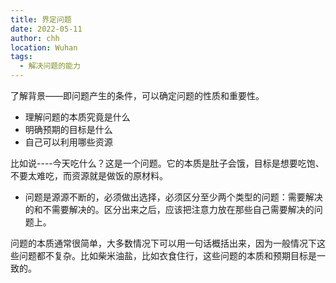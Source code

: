 ```yaml
---
title: 界定问题
date: 2022-05-11
author: chh
location: Wuhan
tags:
  - 解决问题的能力
---
```


了解背景——即问题产生的条件，可以确定问题的性质和重要性。

- 理解问题的本质究竟是什么
- 明确预期的目标是什么
- 自己可以利用哪些资源

比如说----今天吃什么？这是一个问题。它的本质是肚子会饿，目标是想要吃饱、不要太难吃，而资源就是做饭的原材料。

- 问题是源源不断的，必须做出选择，必须区分至少两个类型的问题：需要解决的和不需要解决的。区分出来之后，应该把注意力放在那些自己需要解决的问题上。

问题的本质通常很简单，大多数情况下可以用一句话概括出来，因为一般情况下这些问题都不复杂。比如柴米油盐，比如衣食住行，这些问题的本质和预期目标是一致的。

